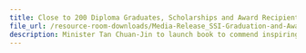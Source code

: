 ```yaml
---
title: Close to 200 Diploma Graduates, Scholarships and Award Recipients to be Recognised for Boosting and Upskilling Social Service Sector Workforce
file_url: /resource-room-downloads/Media-Release_SSI-Graduation-and-Award-Ceremony-2015.pdf
description: Minister Tan Chuan-Jin to launch book to commend inspiring efforts by social service professionals.
---
```


